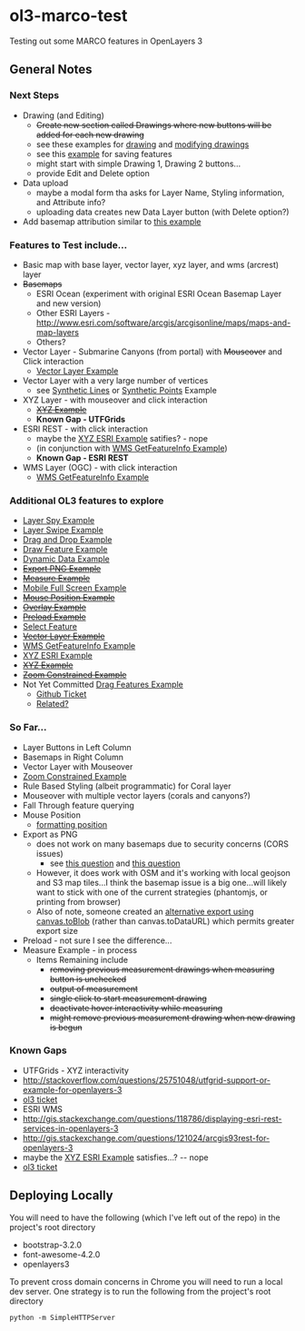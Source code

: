 ol3-marco-test
==============

Testing out some MARCO features in OpenLayers 3

## General Notes

### Next Steps
* Drawing (and Editing)
  * ~~Create new section called Drawings where new buttons will be added for each new drawing~~
  * see these examples for [drawing](http://openlayers.org/en/v3.0.0/examples/draw-features.html?q=draw) and [modifying drawings](http://openlayers.org/en/v3.0.0/examples/draw-and-modify-features.html?q=draw)
  * see this [example](http://codepen.io/barbalex/pen/kctHB) for saving features
  * might start with simple Drawing 1, Drawing 2 buttons...
  * provide Edit and Delete option
* Data upload
  * maybe a modal form tha asks for Layer Name, Styling information, and Attribute info?
  * uploading data creates new Data Layer button (with Delete option?)
* Add basemap attribution similar to [this example](http://openlayers.org/en/v3.0.0/examples/measure.html?q=)

### Features to Test include...
* Basic map with base layer, vector layer, xyz layer, and wms (arcrest) layer
 * ~~Basemaps~~
    * ESRI Ocean (experiment with original ESRI Ocean Basemap Layer and new version)
    * Other ESRI Layers - http://www.esri.com/software/arcgis/arcgisonline/maps/maps-and-map-layers 
    * Others?
 * Vector Layer - Submarine Canyons (from portal) with ~~Mouseover~~ and Click interaction
   * [Vector Layer Example](http://openlayers.org/en/v3.0.0/examples/vector-layer.html?q=)
 * Vector Layer with a very large number of vertices
   * see [Synthetic Lines](http://openlayers.org/en/v3.0.0/examples/synthetic-lines.html?q=) or [Synthetic Points](http://openlayers.org/en/v3.0.0/examples/synthetic-points.html?q=) Example
 * XYZ Layer - with mouseover and click interaction
    * ~~[XYZ Example](http://openlayers.org/en/v3.0.0/examples/xyz.html?q=)~~
    * **Known Gap - UTFGrids**
 * ESRI REST - with click interaction
    * maybe the [XYZ ESRI Example](http://openlayers.org/en/v3.0.0/examples/xyz-esri.html?q=) satifies? - nope
    * (in conjunction with [WMS GetFeatureInfo Example](http://openlayers.org/en/v3.0.0/examples/getfeatureinfo-tile.html?q=))
    * **Known Gap - ESRI REST**
 * WMS Layer (OGC) - with click interaction
   * [WMS GetFeatureInfo Example](http://openlayers.org/en/v3.0.0/examples/getfeatureinfo-tile.html?q=)

### Additional OL3 features to explore
* [Layer Spy Example](http://openlayers.org/en/v3.0.0/examples/layer-spy.html?q=spy)
* [Layer Swipe Example](http://openlayers.org/en/v3.0.0/examples/layer-swipe.html)
* [Drag and Drop Example](http://openlayers.org/en/v3.0.0/examples/drag-and-drop.html)
* [Draw Feature Example](http://openlayers.org/en/v3.0.0/examples/draw-features.html?q=)
* [Dynamic Data Example](http://openlayers.org/en/v3.0.0/examples/dynamic-data.html?q=)
* ~~[Export PNG Example](http://openlayers.org/en/v3.0.0/examples/export-map.html?q=)~~
* ~~[Measure Example](http://openlayers.org/en/v3.0.0/examples/measure.html?q=)~~
* [Mobile Full Screen Example](http://openlayers.org/en/v3.0.0/examples/mobile-full-screen.html?q=)
* ~~[Mouse Position Example](http://openlayers.org/en/v3.0.0/examples/mouse-position.html?q=)~~
* ~~[Overlay Example](http://openlayers.org/en/v3.0.0/examples/overlay.html?q=)~~
* ~~[Preload Example](http://openlayers.org/en/v3.0.0/examples/preload.html?q=)~~
* [Select Feature](http://openlayers.org/en/v3.0.0/examples/select-features.html?q=)
* ~~[Vector Layer Example](http://openlayers.org/en/v3.0.0/examples/vector-layer.html?q=)~~
* [WMS GetFeatureInfo Example](http://openlayers.org/en/v3.0.0/examples/getfeatureinfo-tile.html?q=)
* [XYZ ESRI Example](http://openlayers.org/en/v3.0.0/examples/xyz-esri.html?q=)
* ~~[XYZ Example](http://openlayers.org/en/v3.0.0/examples/xyz.html?q=)~~
* ~~[Zoom Constrained Example](http://openlayers.org/en/v3.0.0/examples/zoom-constrained.html?q=)~~
* Not Yet Committed [Drag Features Example](http://erilem.net/ol3/drag-features/examples/drag-features.html?mode=raw)
  * [Github Ticket](https://github.com/openlayers/ol3/issues/2947)
  * [Related?](https://github.com/openlayers/ol3/issues/2945)

### So Far...
* Layer Buttons in Left Column
* Basemaps in Right Column
* Vector Layer with Mouseover
* [Zoom Constrained Example](http://openlayers.org/en/v3.0.0/examples/zoom-constrained.html?q=)
* Rule Based Styling (albeit programmatic) for Coral layer
* Mouseover with multiple vector layers (corals and canyons?)
 * Fall Through feature querying
* Mouse Position
  * [formatting position](http://stackoverflow.com/questions/26880487/formatting-the-mouseposition-control-output-in-openlayers-3/26886981#26886981)
* Export as PNG
  * does not work on many basemaps due to security concerns (CORS issues)
    * see [this question](http://stackoverflow.com/questions/2390232/why-does-canvas-todataurl-throw-a-security-exception) and [this question](http://stackoverflow.com/questions/20424279/canvas-todataurl-securityerror)
  * However, it does work with OSM and it's working with local geojson and S3 map tiles...I think the basemap issue is a big one...will likely want to stick with one of the current strategies (phantomjs, or printing from browser)
  * Also of note, someone created an [alternative export using canvas.toBlob](https://github.com/openlayers/ol3/issues/2968)  (rather than canvas.toDataURL) which permits greater export size
* Preload - not sure I see the difference...
* Measure Example - in process
  * Items Remaining include
    * ~~removing previous measurement drawings when measuring button is unchecked~~
    * ~~output of measurement~~
    * ~~single click to start measurement drawing~~
    * ~~deactivate hover interactivity while measuring~~
    * ~~might remove previous measurement drawing when new drawing is begun~~

### Known Gaps
* UTFGrids - XYZ interactivity
 * http://stackoverflow.com/questions/25751048/utfgrid-support-or-example-for-openlayers-3 
 * [ol3 ticket](https://github.com/openlayers/ol3/issues/922)
* ESRI WMS
 * http://gis.stackexchange.com/questions/118786/displaying-esri-rest-services-in-openlayers-3
 * http://gis.stackexchange.com/questions/121024/arcgis93rest-for-openlayers-3
 * maybe the [XYZ ESRI Example](http://openlayers.org/en/v3.0.0/examples/xyz-esri.html?q=) satisfies...? -- nope
 * [ol3 ticket](https://github.com/openlayers/ol3/issues/654)

## Deploying Locally
You will need to have the following (which I've left out of the repo) in the project's root directory
* bootstrap-3.2.0
* font-awesome-4.2.0
* openlayers3

To prevent cross domain concerns in Chrome you will need to run a local dev server.  One strategy is to run the following from the project's root directory
```
python -m SimpleHTTPServer
```
